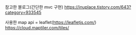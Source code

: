 참고한 블로그(간단한 mvc 구현)
https://inuplace.tistory.com/643?category=933545

사용한 map api = leaflet(https://leafletjs.com/)
                 https://cloud.maptiler.com/tiles/

